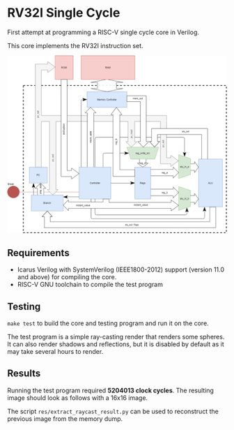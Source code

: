 # RV32I Single Cycle

First attempt at programming a RISC-V single cycle core in Verilog.

This core implements the RV32I instruction set.

![Architecture diagram](res/diag/RV32I-Single-Core.png)


## Requirements
 * Icarus Verilog with SystemVerilog (IEEE1800-2012) support (version 11.0 and above) for compiling the core.
 * RISC-V GNU toolchain to compile the test program


## Testing
`make test` to build the core and testing program and run it on the core.

The test program is a simple ray-casting render that renders some spheres.
It can also render shadows and reflections, but it is disabled by default as
it may take several hours to render.


## Results
Running the test program required **5204013 clock cycles**. The resulting image
should look as follows with a 16x16 image.


The script `res/extract_raycast_result.py` can be used to reconstruct the previous
image from the memory dump.
